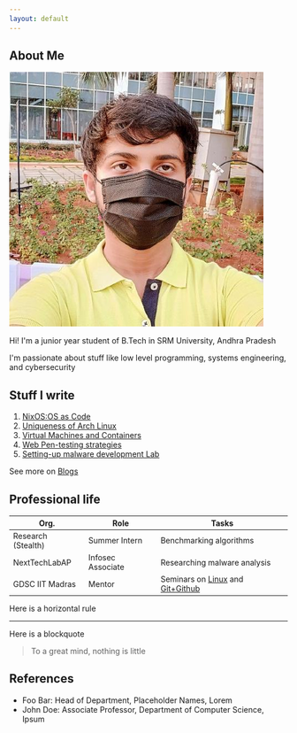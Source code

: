 ```yaml
---
layout: default
---
```


## About Me

<img class="profile-picture" src="ayush.jpg">

Hi! I'm a junior year student of B.Tech  in SRM University, Andhra Pradesh

I'm passionate about stuff like low level programming, systems engineering, and cybersecurity


## Stuff I write

1. [NixOS:OS as Code]()
2. [Uniqueness of Arch Linux]()
3. [Virtual Machines and Containers]()
4. [Web Pen-testing strategies]()
5. [Setting-up malware development Lab]()

See more on [Blogs](./blogs)


## Professional life

Org. | Role | Tasks
-----|-------|--------
Research (Stealth) | Summer Intern | Benchmarking algorithms
NextTechLabAP | Infosec Associate | Researching malware analysis
GDSC IIT Madras | Mentor | Seminars on [Linux](https://gdsc.community.dev/events/details/developer-student-clubs-indian-institute-of-technology-iit-chennai-presents-dumping-windows-welcome-to-linux/) and [Git+Github](https://gdsc.community.dev/events/details/developer-student-clubs-indian-institute-of-technology-iit-chennai-presents-versioning-visions-git-github-amp-beyond/)

Here is a horizontal rule

---

Here is a blockquote

> To a great mind, nothing is little

## References

* Foo Bar: Head of Department, Placeholder Names, Lorem
* John Doe: Associate Professor, Department of Computer Science, Ipsum
